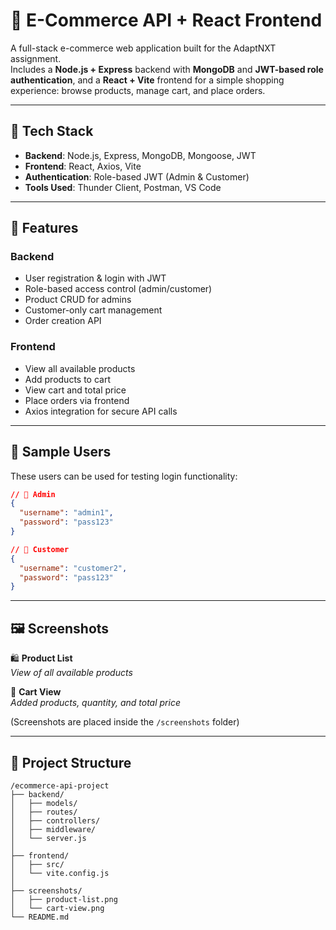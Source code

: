 # 🛒 E-Commerce API + React Frontend

A full-stack e-commerce web application built for the AdaptNXT assignment.  
Includes a **Node.js + Express** backend with **MongoDB** and **JWT-based role authentication**, and a **React + Vite** frontend for a simple shopping experience: browse products, manage cart, and place orders.

---

## 🔧 Tech Stack

- **Backend**: Node.js, Express, MongoDB, Mongoose, JWT
- **Frontend**: React, Axios, Vite
- **Authentication**: Role-based JWT (Admin & Customer)
- **Tools Used**: Thunder Client, Postman, VS Code

---

## 🚀 Features

### Backend
- User registration & login with JWT
- Role-based access control (admin/customer)
- Product CRUD for admins
- Customer-only cart management
- Order creation API

### Frontend
- View all available products
- Add products to cart
- View cart and total price
- Place orders via frontend
- Axios integration for secure API calls

---

## 👤 Sample Users

These users can be used for testing login functionality:

```json
// 🔐 Admin
{
  "username": "admin1",
  "password": "pass123"
}

// 👤 Customer
{
  "username": "customer2",
  "password": "pass123"
}
```

---

## 🖼️ Screenshots

🛍️ **Product List**  
_View of all available products_

🛒 **Cart View**  
_Added products, quantity, and total price_

(Screenshots are placed inside the `/screenshots` folder)

---

## 📁 Project Structure

```
/ecommerce-api-project
├── backend/
│   ├── models/
│   ├── routes/
│   ├── controllers/
│   ├── middleware/
│   └── server.js
│
├── frontend/
│   ├── src/
│   └── vite.config.js
│
├── screenshots/
│   ├── product-list.png
│   └── cart-view.png
└── README.md
```
